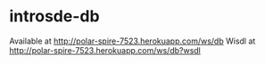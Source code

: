 # introsde-db
Available at http://polar-spire-7523.herokuapp.com/ws/db
Wisdl at http://polar-spire-7523.herokuapp.com/ws/db?wsdl
